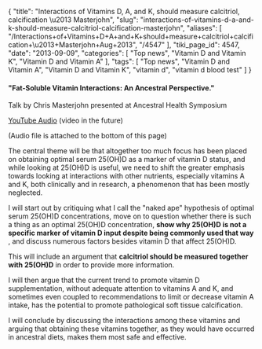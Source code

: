 {
    "title": "Interactions of Vitamins D, A, and K, should measure calcitriol, calcification \u2013 Masterjohn",
    "slug": "interactions-of-vitamins-d-a-and-k-should-measure-calcitriol-calcification-masterjohn",
    "aliases": [
        "/Interactions+of+Vitamins+D+A+and+K+should+measure+calcitriol+calcification+\u2013+Masterjohn+Aug+2013",
        "/4547"
    ],
    "tiki_page_id": 4547,
    "date": "2013-09-09",
    "categories": [
        "Top news",
        "Vitamin D and Vitamin K",
        "Vitamin D and Vitamin A"
    ],
    "tags": [
        "Top news",
        "Vitamin D and Vitamin A",
        "Vitamin D and Vitamin K",
        "vitamin d",
        "vitamin d blood test"
    ]
}


#### "Fat-Soluble Vitamin Interactions: An Ancestral Perspective."

Talk by Chris Masterjohn presented at Ancestral Health Symposium

[YouTube Audio](http://www.youtube.com/watch?v=tZ8QKx90qLY%20) (video in the future)

(Audio file is attached to the bottom of this page)

The central theme will be that altogether too much focus has been placed on obtaining optimal serum 25(OH)D as a marker of vitamin D status, and while looking at 25(OH)D is useful, we need to shift the greater emphasis towards looking at interactions with other nutrients, especially vitamins A and K, both clinically and in research, a phenomenon that has been mostly neglected. 

I will start out by critiquing what I call the "naked ape" hypothesis of optimal serum 25(OH)D concentrations, move on to question whether there is such a thing as an optimal 25(OH)D concentration,  **show why 25(OH)D is not a specific marker of vitamin D input despite being commonly used that way** , and discuss numerous factors besides vitamin D that affect 25(OH)D. 

This will include an argument that  **calcitriol should be measured together with 25(OH)D**  in order to provide more information. 

I will then argue that the current trend to promote vitamin D supplementation, without adequate attention to vitamins A and K, and sometimes even coupled to recommendations to limit or decrease vitamin A intake, has the potential to promote pathological soft tissue calcification. 

I will conclude by discussing the interactions among these vitamins and arguing that obtaining these vitamins together, as they would have occurred in ancestral diets, makes them most safe and effective.